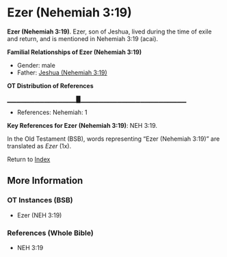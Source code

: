 # Ezer (Nehemiah 3:19)
**Ezer (Nehemiah 3:19)**. 
Ezer, son of Jeshua, lived during the time of exile and return, and is mentioned in Nehemiah 3:19 (acai). 




**Familial Relationships of Ezer (Nehemiah 3:19)**


* Gender: male
* Father: [Jeshua (Nehemiah 3:19)](Jeshua.6.md)


**OT Distribution of References**

▁▁▁▁▁▁▁▁▁▁▁▁▁▁▁█▁▁▁▁▁▁▁▁▁▁▁▁▁▁▁▁▁▁▁▁▁▁▁
* References: Nehemiah: 1



**Key References for Ezer (Nehemiah 3:19)**: 
NEH 3:19. 


In the Old Testament (BSB), words representing “Ezer (Nehemiah 3:19)” are translated as 
*Ezer* (1x). 




Return to [Index](00-Index.md)

## More Information

### OT Instances (BSB)

* Ezer (NEH 3:19)



### References (Whole Bible)

* NEH 3:19



